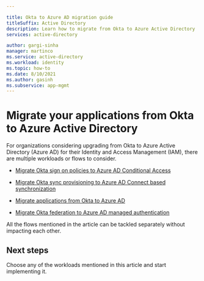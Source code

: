 ```yaml
---

title: Okta to Azure AD migration guide
titleSuffix: Active Directory
description: Learn how to migrate from Okta to Azure Active Directory
services: active-directory

author: gargi-sinha
manager: martinco
ms.service: active-directory
ms.workload: identity
ms.topic: how-to
ms.date: 8/10/2021
ms.author: gasinh
ms.subservice: app-mgmt
---
```


# Migrate your applications from Okta to Azure Active Directory

For organizations considering upgrading from Okta to Azure Active Directory (Azure AD) for their Identity and Access Management (IAM), there are multiple workloads or flows to consider.  

- [Migrate Okta sign on policies to Azure AD Conditional Access](migrate-okta-sign-on-policies-to-azure-active-directory-conditional-access.md)

- [Migrate Okta sync provisioning to Azure AD Connect based synchronization](migrate-okta-sync-provisioning-to-azure-active-directory-connect-based-synchronization.md)

- [Migrate applications from Okta to Azure AD](migrate-applications-from-okta-to-azure-active-directory.md)

- [Migrate Okta federation to Azure AD managed authentication](migrate-okta-federation-to-azure-active-directory.md)

All the flows mentioned in the article can be tackled separately without impacting each other.

## Next steps

Choose any of the workloads mentioned in this article and start implementing it. 
